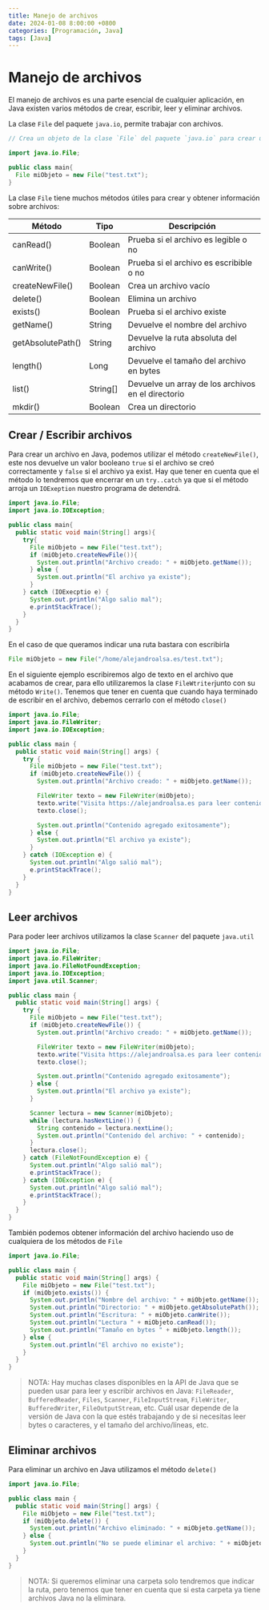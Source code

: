 ```yaml
---
title: Manejo de archivos
date: 2024-01-08 8:00:00 +0800
categories: [Programación, Java]
tags: [Java]
---
```


# Manejo de archivos

El manejo de archivos es una parte esencial de cualquier aplicación, en Java existen varios métodos de crear, escribir, leer y eliminar archivos.

La clase `File` del paquete `java.io`, permite trabajar con archivos.

```java
// Crea un objeto de la clase `File` del paquete `java.io` para crear un archivo

import java.io.File;

public class main{
  File miObjeto = new File("test.txt");
}
```

La clase `File` tiene muchos métodos útiles para crear y obtener información sobre archivos:

| Método            | Tipo     | Descripción                                        |
| ----------------- | -------- | -------------------------------------------------- |
| canRead()         | Boolean  | Prueba si el archivo es legible o no               |
| canWrite()        | Boolean  | Prueba si el archivo es escribible o no            |
| createNewFile()   | Boolean  | Crea un archivo vacío                              |
| delete()          | Boolean  | Elimina un archivo                                 |
| exists()          | Boolean  | Prueba si el archivo existe                        |
| getName()         | String   | Devuelve el nombre del archivo                     |
| getAbsolutePath() | String   | Devuelve la ruta absoluta del archivo              |
| length()          | Long     | Devuelve el tamaño del archivo en bytes            |
| list()            | String[] | Devuelve un array de los archivos en el directorio |
| mkdir()           | Boolean  | Crea un directorio                                 |

## Crear / Escribir archivos

Para crear un archivo en Java, podemos utilizar el método `createNewFile()`, este nos devuelve un valor booleano `true` si el archivo se creó correctamente y `false` si el archivo ya exist. Hay que tener en cuenta que el método lo tendremos que encerrar en un `try..catch` ya que si el método arroja un `IOExeption` nuestro programa de detendrá.

```java
import java.io.File;
import java.io.IOException;

public class main{
  public static void main(String[] args){
    try{
      File miObjeto = new File("test.txt");
      if (miObjeto.createNewFile()){
        System.out.println("Archivo creado: " + miObjeto.getName());
      } else {
        System.out.println("El archivo ya existe");
      }
    } catch (IOExecptio e) {
      System.out.println("Algo salio mal");
      e.printStackTrace();
    }
  }
}
```

En el caso de que queramos indicar una ruta bastara con escribirla

```java
File miObjeto = new File("/home/alejandroalsa.es/test.txt");
```

En el siguiente ejemplo escribiremos algo de texto en el archivo que acabamos de crear, para ello utilizaremos la clase `FileWtriter`junto con su método `Write()`. Tenemos que tener en cuenta que cuando haya terminado de escribir en el archivo, debemos cerrarlo con el método `close()`

```java
import java.io.File;
import java.io.FileWriter;
import java.io.IOException;

public class main {
  public static void main(String[] args) {
    try {
      File miObjeto = new File("test.txt");
      if (miObjeto.createNewFile()) {
        System.out.println("Archivo creado: " + miObjeto.getName());

        FileWriter texto = new FileWriter(miObjeto);
        texto.write("Visita https://alejandroalsa.es para leer contenido de calidad.");
        texto.close();

        System.out.println("Contenido agregado exitosamente");
      } else {
        System.out.println("El archivo ya existe");
      }
    } catch (IOException e) {
      System.out.println("Algo salió mal");
      e.printStackTrace();
    }
  }
}
```

## Leer archivos

Para poder leer archivos utilizamos la clase `Scanner` del paquete `java.util`

```java
import java.io.File;
import java.io.FileWriter;
import java.io.FileNotFoundException;
import java.io.IOException;
import java.util.Scanner;

public class main {
  public static void main(String[] args) {
    try {
      File miObjeto = new File("test.txt");
      if (miObjeto.createNewFile()) {
        System.out.println("Archivo creado: " + miObjeto.getName());

        FileWriter texto = new FileWriter(miObjeto);
        texto.write("Visita https://alejandroalsa.es para leer contenido de calidad.");
        texto.close();

        System.out.println("Contenido agregado exitosamente");
      } else {
        System.out.println("El archivo ya existe");
      }

      Scanner lectura = new Scanner(miObjeto);
      while (lectura.hasNextLine()) {
        String contenido = lectura.nextLine();
        System.out.println("Contenido del archivo: " + contenido);
      }
      lectura.close();
    } catch (FileNotFoundException e) {
      System.out.println("Algo salió mal");
      e.printStackTrace();
    } catch (IOException e) {
      System.out.println("Algo salió mal");
      e.printStackTrace();
    }
  }
}
```

También podemos obtener información del archivo haciendo uso de cualquiera de los métodos de `File`

```java
import java.io.File;

public class main {
  public static void main(String[] args) {
    File miObjeto = new File("test.txt");
    if (miObjeto.exists()) {
      System.out.println("Nombre del archivo: " + miObjeto.getName());
      System.out.println("Directorio: " + miObjeto.getAbsolutePath());
      System.out.println("Escritura: " + miObjeto.canWrite());
      System.out.println("Lectura " + miObjeto.canRead());
      System.out.println("Tamaño en bytes " + miObjeto.length());
    } else {
      System.out.println("El archivo no existe");
    }
  }
}
```

> NOTA: Hay muchas clases disponibles en la API de Java que se pueden usar para leer y escribir archivos en Java: `FileReader`, `BufferedReader`, `Files`, `Scanner`, `FileInputStream`, `FileWriter`, `BufferedWriter`, `FileOutputStream`, etc. Cuál usar depende de la versión de Java con la que estés trabajando y de si necesitas leer bytes o caracteres, y el tamaño del archivo/líneas, etc.

## Eliminar archivos

Para eliminar un archivo en Java utilizamos el método `delete()`

```java
import java.io.File;

public class main {
  public static void main(String[] args) { 
    File miObjeto = new File("test.txt"); 
    if (miObjeto.delete()) { 
      System.out.println("Archivo eliminado: " + miObjeto.getName());
    } else {
      System.out.println("No se puede eliminar el archivo: " + miObjeto.getName());
    } 
  } 
}
```

> NOTA: Si queremos eliminar una carpeta solo tendremos que indicar la ruta, pero tenemos que tener en cuenta que si esta carpeta ya tiene archivos Java no la eliminara.
